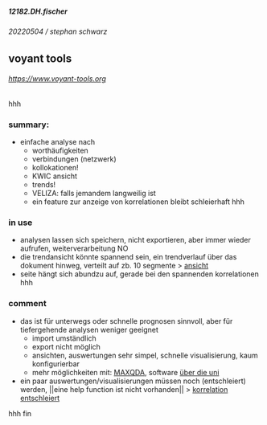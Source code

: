 ##### 12182.DH.fischer
###### 20220504 / stephan schwarz
## voyant tools
###### <https://www.voyant-tools.org>
hhh
### summary:
- einfache analyse nach 
    - worthäufigkeiten
    - verbindungen (netzwerk)
    - kollokationen!
    - KWIC ansicht
    - trends!
    - VELIZA: falls jemandem langweilig ist
    - ein feature zur anzeige von korrelationen bleibt schleierhaft
hhh
### in use
- analysen lassen sich speichern, nicht exportieren, aber immer wieder aufrufen, weiterverarbeitung NO
- die trendansicht könnte spannend sein, ein trendverlauf über das dokument hinweg, verteilt auf zb. 10 segmente > [ansicht](https://voyant-tools.org/?corpus=1baea42d9dd66c349fd5fa27700489ad&query=die&view=DocumentTerms)
- seite hängt sich abundzu auf, gerade bei den spannenden korrelationen
hhh
### comment
- das ist für unterwegs oder schnelle prognosen sinnvoll, aber für tiefergehende analysen weniger geeignet       
    - import umständlich 
    - export nicht möglich
    - ansichten, auswertungen sehr simpel, schnelle visualisierung, kaum konfigurierbar
    - mehr möglichkeiten mit: [MAXQDA](https://www.maxqda.de), software [über die uni](https://www.zedat.fu-berlin.de/Benutzerservice/MAXQDA)
- ein paar auswertungen/visualisierungen müssen noch (entschleiert) werden, ||eine help function ist nicht vorhanden|| > [korrelation entschleiert](https://voyant-tools.org/docs/#!/guide/correlations)

hhh
fin